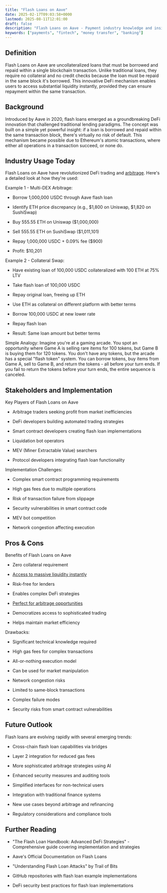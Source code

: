 ```yaml
---
title: "Flash Loans on Aave"
date: 2025-02-17T09:03:58+0000
lastmod: 2025-08-11T12:01:00
draft: false
description: "Flash Loans on Aave - Payment industry knowledge and insights"
keywords: ["payments", "fintech", "money transfer", "banking"]
---
```


## Definition

Flash Loans on Aave are uncollateralized loans that must be borrowed and repaid within a single blockchain transaction. Unlike traditional loans, they require no collateral and no credit checks because the loan must be repaid in the same block it's borrowed. This innovative DeFi mechanism enables users to access substantial liquidity instantly, provided they can ensure repayment within the same transaction.

## Background

Introduced by Aave in 2020, flash loans emerged as a groundbreaking DeFi innovation that challenged traditional lending paradigms. The concept was built on a simple yet powerful insight: if a loan is borrowed and repaid within the same transaction block, there's virtually no risk of default. This mechanism became possible due to Ethereum's atomic transactions, where either all operations in a transaction succeed, or none do.

## Industry Usage Today

Flash Loans on Aave have revolutionized DeFi trading and [arbitrage](https://faisalkhanllc.xyz/resources/payments-wiki/c/currency-arbitrage/). Here's a detailed look at how they're used:

Example 1 - Multi-DEX Arbitrage:

- Borrow 1,000,000 USDC through Aave flash loan

- Identify ETH price discrepancy (e.g., $1,800 on Uniswap, $1,820 on SushiSwap)

- Buy 555.55 ETH on Uniswap ($1,000,000)

- Sell 555.55 ETH on SushiSwap ($1,011,101)

- Repay 1,000,000 USDC + 0.09% fee ($900)

- Profit: $10,201

Example 2 - Collateral Swap:

- Have existing loan of 100,000 USDC collateralized with 100 ETH at 75% LTV

- Take flash loan of 100,000 USDC

- Repay original loan, freeing up ETH

- Use ETH as collateral on different platform with better terms

- Borrow 100,000 USDC at new lower rate

- Repay flash loan

- Result: Same loan amount but better terms

Simple Analogy: Imagine you're at a gaming arcade. You spot an opportunity where Game A is selling rare items for 100 tokens, but Game B is buying them for 120 tokens. You don't have any tokens, but the arcade has a special "flash token" system. You can borrow tokens, buy items from Game A, sell to Game B, and return the tokens - all before your turn ends. If you fail to return the tokens before your turn ends, the entire sequence is canceled.

## Stakeholders and Implementation

Key Players of Flash Loans on Aave

- Arbitrage traders seeking profit from market inefficiencies

- DeFi developers building automated trading strategies

- Smart contract developers creating flash loan implementations

- Liquidation bot operators

- MEV (Miner Extractable Value) searchers

- Protocol developers integrating flash loan functionality

Implementation Challenges:

- Complex smart contract programming requirements

- High gas fees due to multiple operations

- Risk of transaction failure from slippage

- Security vulnerabilities in smart contract code

- MEV bot competition

- Network congestion affecting execution

## Pros & Cons

Benefits of Flash Loans on Aave

- Zero collateral requirement

- [Access to massive liquidity instantly](https://faisalkhanllc.xyz/resources/payments-wiki/l/liquidity-pool/)

- Risk-free for lenders

- Enables complex DeFi strategies

- [Perfect for arbitrage opportunities](https://faisalkhan.com/knowledge-center/faq/faq-licensing/what-is-regulatory-arbitrage/)

- Democratizes access to sophisticated trading

- Helps maintain market efficiency

Drawbacks:

- Significant technical knowledge required

- High gas fees for complex transactions

- All-or-nothing execution model

- Can be used for market manipulation

- Network congestion risks

- Limited to same-block transactions

- Complex failure modes

- Security risks from smart contract vulnerabilities

## Future Outlook

Flash loans are evolving rapidly with several emerging trends:

- Cross-chain flash loan capabilities via bridges

- Layer 2 integration for reduced gas fees

- More sophisticated arbitrage strategies using AI

- Enhanced security measures and auditing tools

- Simplified interfaces for non-technical users

- Integration with traditional finance systems

- New use cases beyond arbitrage and refinancing

- Regulatory considerations and compliance tools

## Further Reading

- "The Flash Loan Handbook: Advanced DeFi Strategies" - Comprehensive guide covering implementation and strategies

- Aave's Official Documentation on Flash Loans

- "Understanding Flash Loan Attacks" by Trail of Bits

- GitHub repositories with flash loan example implementations

- DeFi security best practices for flash loan implementations